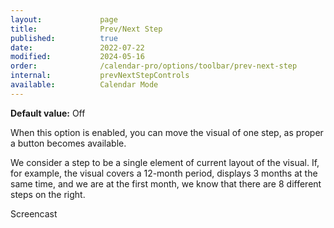 ```yaml
---
layout:             page
title:              Prev/Next Step
published:          true
date:               2022-07-22
modified:           2024-05-16
order:              /calendar-pro/options/toolbar/prev-next-step
internal:           prevNextStepControls
available:          Calendar Mode
---
```

**Default value:** Off

When this option is enabled, you can move the visual of one step, as proper a button becomes available.

We consider a step to be a single element of current layout of the visual. If, for example, the visual covers a 12-month period, displays 3 months at the same time, and we are at the first month, we know that there are 8 different steps on the right. 

<todo>Screencast</todo>
